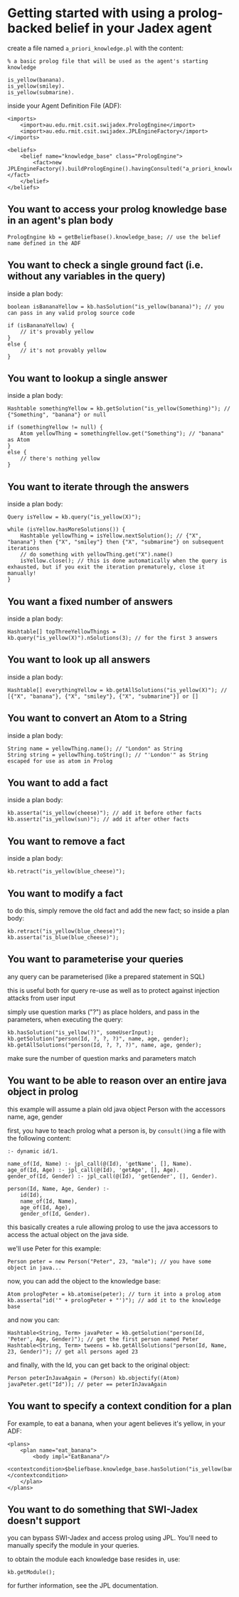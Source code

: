 Getting started with using a prolog-backed belief in your Jadex agent
=====================================================================

create a file named `a_priori_knowledge.pl` with the content:

    % a basic prolog file that will be used as the agent's starting knowledge

    is_yellow(banana).
    is_yellow(smiley).
    is_yellow(submarine).


inside your Agent Definition File (ADF):

    <imports>
        <import>au.edu.rmit.csit.swijadex.PrologEngine</import>
        <import>au.edu.rmit.csit.swijadex.JPLEngineFactory</import>
    </imports>

    <beliefs>
        <belief name="knowledge_base" class="PrologEngine">
            <fact>new JPLEngineFactory().buildPrologEngine().havingConsulted("a_priori_knowledge.pl")</fact>
        </belief>
    </beliefs>


You want to access your prolog knowledge base in an agent's plan body
---------------------------------------------------------------------

    PrologEngine kb = getBeliefbase().knowledge_base; // use the belief name defined in the ADF


You want to check a single ground fact (i.e. without any variables in the query)
--------------------------------------------------------------------------------

inside a plan body:

    boolean isBananaYellow = kb.hasSolution("is_yellow(banana)"); // you can pass in any valid prolog source code

    if (isBananaYellow) {
        // it's provably yellow
    }
    else {
        // it's not provably yellow
    }


You want to lookup a single answer
----------------------------------

inside a plan body:

    Hashtable somethingYellow = kb.getSolution("is_yellow(Something)"); // {"Something", "banana"} or null

    if (somethingYellow != null) {
        Atom yellowThing = somethingYellow.get("Something"); // "banana" as Atom
    }
    else {
        // there's nothing yellow
    }


You want to iterate through the answers
---------------------------------------

inside a plan body:

    Query isYellow = kb.query("is_yellow(X)");

    while (isYellow.hasMoreSolutions()) {
        Hashtable yellowThing = isYellow.nextSolution(); // {"X", "banana"} then {"X", "smiley"} then {"X", "submarine"} on subsequent iterations
        // do something with yellowThing.get("X").name()
        isYellow.close(); // this is done automatically when the query is exhausted, but if you exit the iteration prematurely, close it manually!
    }


You want a fixed number of answers
----------------------------------

inside a plan body:

    Hashtable[] topThreeYellowThings = kb.query("is_yellow(X)").nSolutions(3); // for the first 3 answers


You want to look up all answers
--------------------------------

inside a plan body:

    Hashtable[] everythingYellow = kb.getAllSolutions("is_yellow(X)"); // [{"X", "banana"}, {"X", "smiley"}, {"X", "submarine"}] or []


You want to convert an Atom to a String
---------------------------------------

inside a plan body:

    String name = yellowThing.name(); // "London" as String
    String string = yellowThing.toString(); // "'London'" as String escaped for use as atom in Prolog


You want to add a fact
----------------------

inside a plan body:

    kb.asserta("is_yellow(cheese)"); // add it before other facts
    kb.assertz("is_yellow(sun)"); // add it after other facts


You want to remove a fact
-------------------------

inside a plan body:

    kb.retract("is_yellow(blue_cheese)");


You want to modify a fact
-------------------------

to do this, simply remove the old fact and add the new fact; so inside a plan body:

    kb.retract("is_yellow(blue_cheese)");
    kb.asserta("is_blue(blue_cheese)");


You want to parameterise your queries
-------------------------------------

any query can be parameterised (like a prepared statement in SQL)

this is useful both for query re-use as well as to protect against injection attacks from user input

simply use question marks ("?") as place holders, and pass in the parameters, when executing the query:

    kb.hasSolution("is_yellow(?)", someUserInput);
    kb.getSolution("person(Id, ?, ?, ?)", name, age, gender);
    kb.getAllSolutions("person(Id, ?, ?, ?)", name, age, gender);

make sure the number of question marks and parameters match


You want to be able to reason over an entire java object in prolog
------------------------------------------------------------------

this example will assume a plain old java object Person with the accessors name, age, gender

first, you have to teach prolog what a person is, by `consult()`ing a file with the following content:

    :- dynamic id/1.

    name_of(Id, Name) :- jpl_call(@(Id), 'getName', [], Name).
    age_of(Id, Age) :- jpl_call(@(Id), 'getAge', [], Age).
    gender_of(Id, Gender) :- jpl_call(@(Id), 'getGender', [], Gender).

    person(Id, Name, Age, Gender) :-
        id(Id),
        name_of(Id, Name),
        age_of(Id, Age),
        gender_of(Id, Gender).

this basically creates a rule allowing prolog to use the java accessors to access the actual object on the java side.

we'll use Peter for this example:

    Person peter = new Person("Peter", 23, "male"); // you have some object in java...

now, you can add the object to the knowledge base:

    Atom prologPeter = kb.atomise(peter); // turn it into a prolog atom
    kb.asserta("id('" + prologPeter + "')"); // add it to the knowledge base

and now you can:

    Hashtable<String, Term> javaPeter = kb.getSolution("person(Id, 'Peter', Age, Gender)"); // get the first person named Peter
    Hashtable<String, Term> tweens = kb.getAllSolutions("person(Id, Name, 23, Gender)"); // get all persons aged 23

and finally, with the Id, you can get back to the original object:

    Person peterInJavaAgain = (Person) kb.objectify((Atom) javaPeter.get("Id")); // peter == peterInJavaAgain


You want to specify a context condition for a plan
--------------------------------------------------

For example, to eat a banana, when your agent believes it's yellow, in your ADF:

    <plans>
        <plan name="eat_banana">
            <body impl="EatBanana"/>
            <contextcondition>$beliefbase.knowledge_base.hasSolution("is_yellow(banana)")</contextcondition>
        </plan>
    </plans>

You want to do something that SWI-Jadex doesn't support
-------------------------------------------------------

you can bypass SWI-Jadex and access prolog using JPL. You'll need to manually specify the module in your queries.

to obtain the module each knowledge base resides in, use:

    kb.getModule();

for further information, see the JPL documentation.


